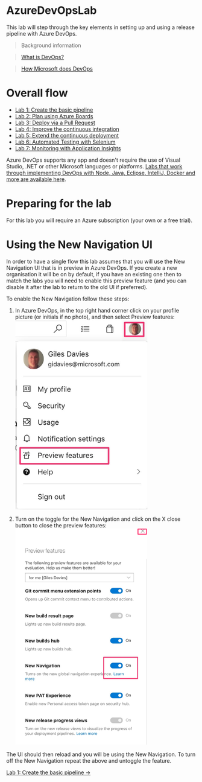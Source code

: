 # AzureDevOpsLab

This lab will step through the key elements in setting up and using a release pipeline with Azure DevOps.

>Background information

>[What is DevOps?](https://www.visualstudio.com/learn/what-is-devops/)

>[How Microsoft does DevOps](https://www.visualstudio.com/learn/devops-at-microsoft/)

# Overall flow

- [Lab 1: Create the basic pipeline](https://github.com/gidavies/AzureDevOpsLab/blob/master/AzureDevOpsLab1.md)
- [Lab 2: Plan using Azure Boards](https://github.com/gidavies/AzureDevOpsLab/blob/master/AzureDevOpsLab2.md)
- [Lab 3: Deploy via a Pull Request](https://github.com/gidavies/AzureDevOpsLab/blob/master/AzureDevOpsLab3.md)
- [Lab 4: Improve the continuous integration](https://github.com/gidavies/AzureDevOpsLab/blob/master/AzureDevOpsLab4.md)
- [Lab 5: Extend the continuous deployment](https://github.com/gidavies/AzureDevOpsLab/blob/master/AzureDevOpsLab5.md)
- [Lab 6: Automated Testing with Selenium](https://github.com/gidavies/AzureDevOpsLab/blob/master/AzureDevOpsLab6.md)
- [Lab 7: Monitoring with Application Insights](https://github.com/gidavies/AzureDevOpsLab/blob/master/AzureDevOpsLab7.md)

Azure DevOps supports any app and doesn't require the use of Visual Studio, .NET or other Microsoft languages or platforms. [Labs that work through implementing DevOps with Node, Java, Eclipse, IntelliJ, Docker and more are available here](https://www.azuredevopslabs.com/).

# Preparing for the lab

For this lab you will require an Azure subscription (your own or a free trial).

# Using the New Navigation UI

In order to have a single flow this lab assumes that you will use the New Navigation UI that is in preview in Azure DevOps. If you create a new organisation it will be on by default, if you have an existing one then to match the labs you will need to enable this preview feature (and you can disable it after the lab to return to the old UI if preferred).

To enable the New Navigation follow these steps:

1. In Azure DevOps, in the top right hand corner click on your profile picture (or initials if no photo), and then select Preview features: <img src="images/NewUI1.png" width="350"/>

2. Turn on the toggle for the New Navigation and click on the X close button to close the preview features: <img src="images/NewUI2.png" width="350"/>

The UI should then reload and you will be using the New Navigation. To turn off the New Navigation repeat the above and untoggle the feature.

[Lab 1: Create the basic pipeline ->](https://github.com/gidavies/AzureDevOpsLab/blob/master/AzureDevOpsLab1.md)
